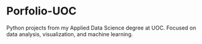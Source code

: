 # Porfolio-UOC
Python projects from my Applied Data Science degree at UOC. Focused on data analysis, visualization, and machine learning.
